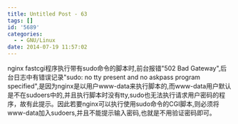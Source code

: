 ```yaml
---
title: Untitled Post - 63
tags: []
id: '5689'
categories:
  - - GNU/Linux
date: 2014-07-19 11:57:02
---
```


nginx fastcgi程序执行带有sudo命令的脚本时,前台报错"502 Bad Gateway",后台日志中有错误记录"sudo: no tty present and no askpass program specified",是因为nginx是以用户www-data来执行脚本的,而www-data用户默认是不在sudoers中的,并且执行脚本时没有tty,sudo也无法执行请求用户密码的程序，故有此提示。因此若要nginx可以执行使用sudo命令的CGI脚本,则必须将www-data加入sudoers,并且不能提示输入密码,也就是不用验证密码即可。